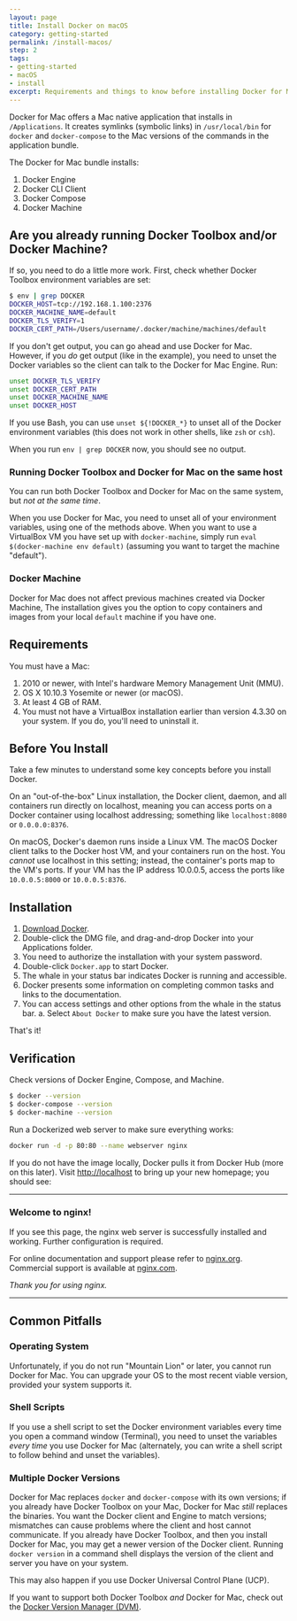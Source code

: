 ```yaml
---
layout: page
title: Install Docker on macOS
category: getting-started
permalink: /install-macos/
step: 2
tags:
- getting-started
- macOS
- install
excerpt: Requirements and things to know before installing Docker for Mac.
---
```


Docker for Mac offers a Mac native application that installs in `/Applications`. It creates symlinks (symbolic links) in `/usr/local/bin` for `docker` and `docker-compose` to the Mac versions of the commands in the application bundle.

The Docker for Mac bundle installs:

1. Docker Engine
2. Docker CLI Client
3. Docker Compose
4. Docker Machine

## Are you already running Docker Toolbox and/or Docker Machine?

If so, you need to do a little more work. First, check whether Docker Toolbox environment variables are set:

```bash
$ env | grep DOCKER
DOCKER_HOST=tcp://192.168.1.100:2376
DOCKER_MACHINE_NAME=default
DOCKER_TLS_VERIFY=1
DOCKER_CERT_PATH=/Users/username/.docker/machine/machines/default
```

If you don't get output, you can go ahead and use Docker for Mac. However, if you *do* get output (like in the example), you need to unset the Docker variables so the client can talk to the Docker for Mac Engine. Run:

```bash
unset DOCKER_TLS_VERIFY
unset DOCKER_CERT_PATH
unset DOCKER_MACHINE_NAME
unset DOCKER_HOST
```

If you use Bash, you can use `unset ${!DOCKER_*}` to unset all of the Docker environment variables (this does not work in other shells, like `zsh` or `csh`).

When you run `env | grep DOCKER` now, you should see no output.

### Running Docker Toolbox and Docker for Mac on the same host

You can run both Docker Toolbox and Docker for Mac on the same system, but *not at the same time*.

When you use Docker for Mac, you need to unset all of your environment variables, using one of the methods above. When you want to use a VirtualBox VM you have set up with `docker-machine`, simply run `eval $(docker-machine env default)` (assuming you want to target the machine "default").

### Docker Machine

Docker for Mac does not affect previous machines created via Docker Machine, The installation gives you the option to copy containers and images from your local `default` machine if you have one.

## Requirements

You must have a Mac:

1. 2010 or newer, with Intel's hardware Memory Management Unit (MMU).
2. OS X 10.10.3 Yosemite or newer (or macOS).
3. At least 4 GB of RAM.
4. You must not have a VirtualBox installation earlier than version 4.3.30 on your system. If you do, you'll need to uninstall it.


## Before You Install

Take a few minutes to understand some key concepts before you install Docker.

On an "out-of-the-box" Linux installation, the Docker client, daemon, and all containers run directly on localhost, meaning you can access ports on a Docker container using localhost addressing; something like `localhost:8080` or `0.0.0.0:8376`.

On macOS, Docker's daemon runs inside a Linux VM. The macOS Docker client talks to the Docker host VM, and your containers run on the host. You *cannot* use localhost in this setting; instead, the container's ports map to the VM's ports. If your VM has the IP address 10.0.0.5, access the ports like `10.0.0.5:8000` or `10.0.0.5:8376`.

## Installation

1. [Download Docker](https://download.docker.com/mac/beta/Docker.dmg).
2. Double-click the DMG file, and drag-and-drop Docker into your Applications folder.
3. You need to authorize the installation with your system password.
4. Double-click `Docker.app` to start Docker.
5. The whale in your status bar indicates Docker is running and accessible.
6. Docker presents some information on completing common tasks and links to the documentation.
7. You can access settings and other options from the whale in the status bar.
    a. Select `About Docker` to make sure you have the latest version.

That's it!

## Verification

Check versions of Docker Engine, Compose, and Machine.

```bash
$ docker --version
$ docker-compose --version
$ docker-machine --version
```

Run a Dockerized web server to make sure everything works:

```bash
docker run -d -p 80:80 --name webserver nginx
```

If you do not have the image locally, Docker pulls it from Docker Hub (more on this later). Visit [http://localhost](http://localhost) to bring up your new homepage; you should see:

***************

### Welcome to nginx!

If you see this page, the nginx web server is successfully installed and working. Further configuration is required.

For online documentation and support please refer to [nginx.org](http://nginx.org).
Commercial support is available at [nginx.com](http://nginx.com).

*Thank you for using nginx.*

***************

## Common Pitfalls

### Operating System

Unfortunately, if you do not run "Mountain Lion" or later, you cannot run Docker for Mac. You can upgrade your OS to the most recent viable version, provided your system supports it.

### Shell Scripts

If you use a shell script to set the Docker environment variables every time you open a command window (Terminal), you need to unset the variables *every time* you use Docker for Mac (alternately, you can write a shell script to follow behind and unset the variables).

### Multiple Docker Versions

Docker for Mac replaces `docker` and `docker-compose` with its own versions; if you already have Docker Toolbox on your Mac, Docker for Mac *still* replaces the binaries. You want the Docker client and Engine to match versions; mismatches can cause problems where the client and host cannot communicate. If you already have Docker Toolbox, and then you install Docker for Mac, you may get a newer version of the Docker client. Running `docker version` in a command shell displays the version of the client and server you have on your system.

This may also happen if you use Docker Universal Control Plane (UCP).

If you want to support both Docker Toolbox *and* Docker for Mac, check out the [Docker Version Manager (DVM)](https://github.com/getcarina/dvm).